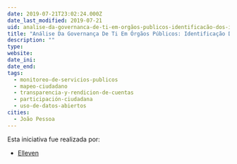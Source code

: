 ```yaml
---
date: 2019-07-21T23:02:24.000Z
date_last_modified: 2019-07-21
uid: analise-da-governanca-de-ti-em-orgãos-publicos-identificacão-dos-indices-de-alinhamento-por-orgão-a-partir-de-uma-plataforma-mobile
title: "Análise Da Governança De Ti Em Órgãos Públicos: Identificação Dos Índices De Alinhamento Por Órgão A Partir De Uma Plataforma Mobile"
description: ""
type: 
website: 
date_ini: 
date_end: 
tags:
  - monitoreo-de-servicios-publicos
  - mapeo-ciudadano
  - transparencia-y-rendicion-de-cuentas
  - participación-ciudadana
  - uso-de-datos-abiertos
cities: 
  - João Pessoa
---
```


Esta iniciativa fue realizada por:

- [Elleven](/organizaciones/elleven)
